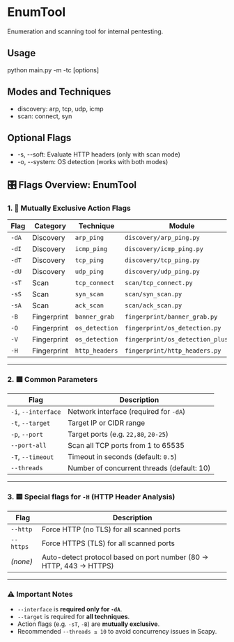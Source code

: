 # EnumTool

Enumeration and scanning tool for internal pentesting.

## Usage

python main.py -m <mode> -tc <technique> [options]

## Modes and Techniques

- discovery: arp, tcp, udp, icmp
- scan: connect, syn

## Optional Flags

- -s, --soft: Evaluate HTTP headers (only with scan mode)
- -o, --system: OS detection (works with both modes)

## 🎛️ Flags Overview: EnumTool

### 1. 🔹 Mutually Exclusive Action Flags

| Flag |  Category      |   Technique        |          Module                     |
|------|----------------|--------------------|-------------------------------------|
| `-dA`|  Discovery     |   `arp_ping`       |   `discovery/arp_ping.py`           |
| `-dI`|  Discovery     |   `icmp_ping`      |   `discovery/icmp_ping.py`          |
| `-dT`|  Discovery     |   `tcp_ping`       |   `discovery/tcp_ping.py`           |
| `-dU`|  Discovery     |   `udp_ping`       |   `discovery/udp_ping.py`           |
| `-sT`|  Scan          |   `tcp_connect`    |   `scan/tcp_connect.py`             |
| `-sS`|  Scan          |   `syn_scan`       |   `scan/syn_scan.py`                |
| `-sA`|  Scan          |   `ack_scan`       |   `scan/ack_scan.py`                |
| `-B` |  Fingerprint   |   `banner_grab`    |   `fingerprint/banner_grab.py`      |
| `-O` |  Fingerprint   |   `os_detection`   |   `fingerprint/os_detection.py`     |
| `-V` |  Fingerprint   |   `os_detection`   |   `fingerprint/os_detection_plus.py`|
| `-H` |  Fingerprint   |   `http_headers`   |   `fingerprint/http_headers.py`     |

---

### 2. 🟩 Common Parameters

| Flag               | Description                                            |
|--------------------|--------------------------------------------------------|
| `-i`, `--interface`| Network interface (required for `-dA`)                 |
| `-t`, `--target`   | Target IP or CIDR range                                |
| `-p`, `--port`     | Target ports (e.g. `22,80`, `20-25`)                   |
| `--port-all`       | Scan all TCP ports from 1 to 65535                     |
| `-T`, `--timeout`  | Timeout in seconds (default: `0.5`)                    |
| `--threads`        | Number of concurrent threads (default: 10)            |

---

### 3. 🟨 Special flags for `-H` (HTTP Header Analysis)

| Flag       | Description                                                    |
|------------|----------------------------------------------------------------|
| `--http`   | Force HTTP (no TLS) for all scanned ports                      |
| `--https`  | Force HTTPS (TLS) for all scanned ports                        |
| *(none)*   | Auto-detect protocol based on port number (80 → HTTP, 443 → HTTPS) |

---

### ⚠️ Important Notes

- `--interface` is **required only for `-dA`**.
- `--target` is required for **all techniques**.
- Action flags (e.g. `-sT`, `-B`) are **mutually exclusive**.
- Recommended `--threads ≤ 10` to avoid concurrency issues in Scapy.